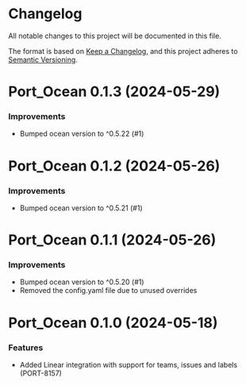 # Changelog

All notable changes to this project will be documented in this file.

The format is based on [Keep a Changelog](https://keepachangelog.com/en/1.0.0/),
and this project adheres to [Semantic Versioning](https://semver.org/spec/v2.0.0.html).

<!-- towncrier release notes start -->

# Port_Ocean 0.1.3 (2024-05-29)

### Improvements

- Bumped ocean version to ^0.5.22 (#1)


# Port_Ocean 0.1.2 (2024-05-26)

### Improvements

- Bumped ocean version to ^0.5.21 (#1)


# Port_Ocean 0.1.1 (2024-05-26)

### Improvements

- Bumped ocean version to ^0.5.20 (#1)
- Removed the config.yaml file due to unused overrides


# Port_Ocean 0.1.0 (2024-05-18)

### Features

- Added Linear integration with support for teams, issues and labels (PORT-8157)
